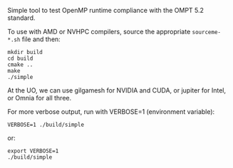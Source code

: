
Simple tool to test OpenMP runtime compliance with the OMPT 5.2 standard.

To use with AMD or NVHPC compilers, source the appropriate `sourceme-*.sh` file
and then:
```
mkdir build
cd build
cmake ..
make
./simple
```
At the UO, we can use gilgamesh for NVIDIA and CUDA, or jupiter for Intel, or Omnia for all three.

For more verbose output, run with VERBOSE=1 (environment variable):
```
VERBOSE=1 ./build/simple
```
or:
```
export VERBOSE=1
./build/simple
```